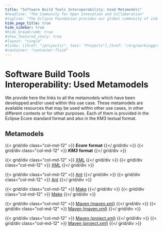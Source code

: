 ```yaml
---
title: "Software Build Tools Interoperability: Used Metamodels"
#headline: "The Community for Open Innovation and Collaboration"
#tagline: "The Eclipse Foundation provides our global community of individuals and organizations with a mature, scalable, and business-friendly environment for open source software collaboration and innovation."
hide_page_title: true
hide_sidebar: true
#hide_breadcrumb: true
#show_featured_story: true
#layout: "single"
#links: [[href: "/projects/", text: "Projects"],[href: "/org/workinggroups/", text: "Working Group"],[href: "/membership/", text: "Members"],[href: "/org/value", text: "Business Value"]]
#container: "container-fluid"
---
```


# Software Build Tools Interoperability: Used Metamodels

We provide here the links to all the metamodels which have been developped and/or used within this use case. These metamodels are available resources that may be used within other use cases, in other different contexts or for other purposes. Each of them is provided in the Eclipse Ecore standard format and also in the KM3 textual format.

## Metamodels

{{< grid/div class="col-md-12" >}}
***Ecore*** **format**
{{</ grid/div >}}
{{< grid/div class="col-md-12" >}}
***KM3*** **format**
{{</ grid/div >}}

{{< grid/div class="col-md-12" >}}
[XML](https://www.eclipse.org/gmt/am3/zoos/atlantEcoreZoo/#XML)
{{</ grid/div >}}
{{< grid/div class="col-md-12" >}}
[XML](https://www.eclipse.org/gmt/am3/zoos/atlanticZoo/#XML)
{{</ grid/div >}}

{{< grid/div class="col-md-12" >}}
[Ant](https://www.eclipse.org/gmt/am3/zoos/atlantEcoreZoo/#Ant)
{{</ grid/div >}}
{{< grid/div class="col-md-12" >}}
[Ant](https://www.eclipse.org/gmt/am3/zoos/atlanticZoo/#Ant)
{{</ grid/div >}}

{{< grid/div class="col-md-12" >}}
[Make](https://www.eclipse.org/gmt/am3/zoos/atlantEcoreZoo/#Make)
{{</ grid/div >}}
{{< grid/div class="col-md-12" >}}
[Make](https://www.eclipse.org/gmt/am3/zoos/atlanticZoo/#Make)
{{</ grid/div >}}

{{< grid/div class="col-md-12" >}}
[Maven (maven.xml)](https://www.eclipse.org/gmt/am3/zoos/atlantEcoreZoo/#Maven%20(maven.xml))
{{</ grid/div >}}
{{< grid/div class="col-md-12" >}}
[Maven (maven.xml)](https://www.eclipse.org/gmt/am3/zoos/atlanticZoo/#Maven%20(maven.xml))
{{</ grid/div >}}

{{< grid/div class="col-md-12" >}}
[Maven (project.xml)](https://www.eclipse.org/gmt/am3/zoos/atlantEcoreZoo/#Maven%20(project.xml))
{{</ grid/div >}}
{{< grid/div class="col-md-12" >}}
[Maven (project.xml)](https://www.eclipse.org/gmt/am3/zoos/atlanticZoo/#Maven%20(project.xml))
{{</ grid/div >}}
